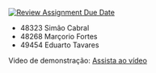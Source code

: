 [![Review Assignment Due Date](https://classroom.github.com/assets/deadline-readme-button-24ddc0f5d75046c5622901739e7c5dd533143b0c8e959d652212380cedb1ea36.svg)](https://classroom.github.com/a/REvBSC4c)

- 48323 Simão Cabral
- 48268 Marçorio Fortes
- 49454 Eduarto Tavares

Video de demonstração: [Assista ao vídeo](https://youtu.be/to0-CoD_3ww)
